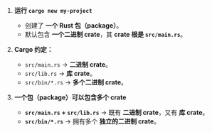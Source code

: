 1. **运行 `cargo new my-project`**

   - 创建了 **一个 Rust 包（package）**。
   - 默认包含 **一个二进制 crate**，其 **crate 根是 `src/main.rs`**。

2. **Cargo 约定：**

   - `src/main.rs` → **二进制 crate**。
   - `src/lib.rs` → **库 crate**。
   - `src/bin/*.rs` → **多个二进制 crate**。

3. **一个包（package）可以包含多个 crate**
   - **`src/main.rs` + `src/lib.rs`** → 既有 **二进制 crate**，又有 **库 crate**。
   - **`src/bin/*.rs`** → 拥有多个 **独立的二进制 crate**。
